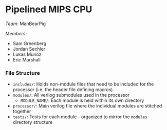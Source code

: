 # Pipelined MIPS CPU
_Team:_ ManBearPig

_Members:_
- Sam Greenberg
- Jordan Sechler
- Lukas Munoz
- Eric Marshall

### File Structure

- `includes/`: Holds non-module files that need to be included for the processor (i.e. the header file defining macros)
- `modules/`: All verilog submodules used in the processor
    - `MODULE_NAME/`: Each module is held within its own directory
- `processor/`: Main verilog file where the individual modules are stitched together
- `tests/`: Tests for each module - organized to mirror the `modules` directory structure
